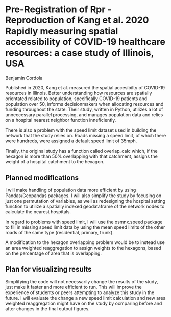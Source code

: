 # Pre-Registration of Rpr - Reproduction of Kang et al. 2020 Rapidly measuring spatial accessibility of COVID-19 healthcare resources: a case study of Illinois, USA
Benjamin Cordola 


Published in 2020, Kang et al. measured the spatial accesibilty of COVID-19 resources in Illinois. Better understanding how resources are spatially orientated related to population, specifically COVID-19 patients and population over 50, informs decisionmakers when allocating resources and funding throughout the state. Their study, written in Python, utilizes a lot of unneccessary parallel processing, and manages population data and relies on a hospital nearest neighbor function inneficiently. 

There is also a problem with the speed limit dataset used in building the network that the study relies on. Roads missing a speed limit, of which there were hundreds, were assigned a default speed limit of 35mph. 

Finally, the original study has a function called overlap_calc which, if the hexagon is more than 50% overlapping with that catchment, assigns the weight of a hospital catchment to the hexagon.

## Planned modifications

I will make handling of population data more efficient by using Pandas/Geopandas packages. I will also simplify the study by focusing on just one permutation of variables, as well as redesigning the hospital setting function to utilize a spatially indexed geodataframe of the network nodes to calculate the nearest hospitals. 

In regard to problems with speed limit, I will use the osmnx.speed package to fill in missing speed limit data by using the mean speed limits of the other roads of the same type (residential, primary, trunk).

A modification to the hexagon overlapping problem would be to instead use an area weighted reaggregation to assign weights to the hexagons, based on the percentage of area that is overlapping.

## Plan for visualizing results

Simplifying the code will not necessarily change the results of the study, just make it faster and more efficient to run. This will improve the experience of students or peers attempting to analyze this study in the future. 
I will evaluate the change a new speed limit calculation and new area weighted reaggregation might have on the study by ocmparing before and after changes in the final output figures. 
